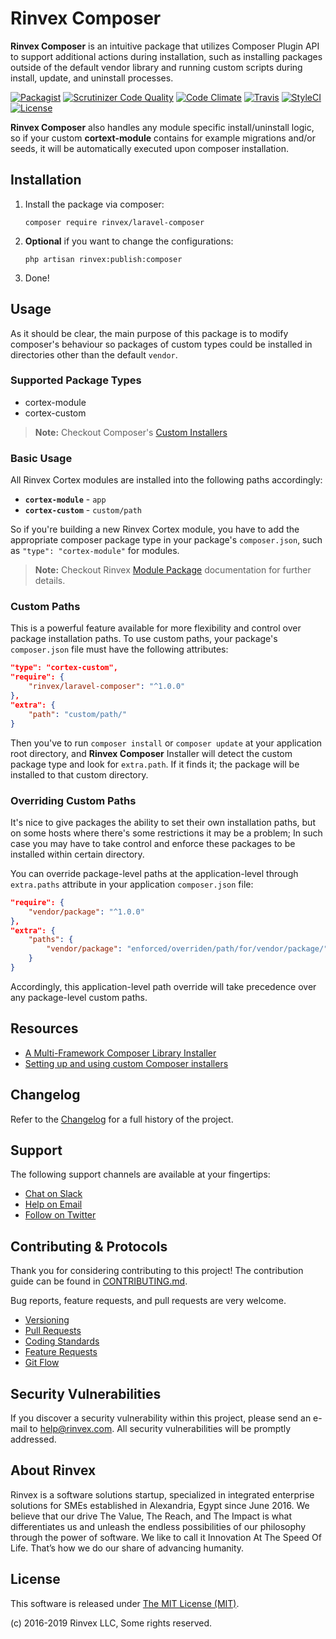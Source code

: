 # Rinvex Composer

**Rinvex Composer** is an intuitive package that utilizes Composer Plugin API to support additional actions during installation, such as installing packages outside of the default vendor library and running custom scripts during install, update, and uninstall processes.

[![Packagist](https://img.shields.io/packagist/v/rinvex/laravel-composer.svg?label=Packagist&style=flat-square)](https://packagist.org/packages/rinvex/laravel-composer)
[![Scrutinizer Code Quality](https://img.shields.io/scrutinizer/g/rinvex/laravel-composer.svg?label=Scrutinizer&style=flat-square)](https://scrutinizer-ci.com/g/rinvex/laravel-composer/)
[![Code Climate](https://img.shields.io/codeclimate/github/rinvex/laravel-composer.svg?label=CodeClimate&style=flat-square)](https://codeclimate.com/github/rinvex/laravel-composer)
[![Travis](https://img.shields.io/travis/rinvex/laravel-composer.svg?label=TravisCI&style=flat-square)](https://travis-ci.org/rinvex/laravel-composer)
[![StyleCI](https://styleci.io/repos/77618130/shield)](https://styleci.io/repos/77618130)
[![License](https://img.shields.io/packagist/l/rinvex/laravel-composer.svg?label=License&style=flat-square)](https://github.com/rinvex/laravel-composer/blob/develop/LICENSE)

**Rinvex Composer** also handles any module specific install/uninstall logic, so if your custom **cortext-module** contains for example migrations and/or seeds, it will be automatically executed upon composer installation.


## Installation

1. Install the package via composer:
    ```shell
    composer require rinvex/laravel-composer
    ```

2. **Optional** if you want to change the configurations:
    ```shell
    php artisan rinvex:publish:composer
    ```

3. Done!


## Usage

As it should be clear, the main purpose of this package is to modify composer's behaviour so packages of custom types could be installed in directories other than the default `vendor`.

### Supported Package Types

- cortex-module
- cortex-custom

> **Note:** Checkout Composer's [Custom Installers](https://github.com/composer/composer/blob/master/doc/articles/custom-installers.md)

### Basic Usage

All Rinvex Cortex modules are installed into the following paths accordingly:

- **`cortex-module`** - `app`
- **`cortex-custom`** - `custom/path`

So if you're building a new Rinvex Cortex module, you have to add the appropriate composer package type in your package's `composer.json`, such as `"type": "cortex-module"` for modules.

> **Note:** Checkout Rinvex [Module Package](https://github.com/rinvex/module) documentation for further details.

### Custom Paths

This is a powerful feature available for more flexibility and control over package installation paths. To use custom paths, your package's `composer.json` file must have the following attributes:
```json
"type": "cortex-custom",
"require": {
    "rinvex/laravel-composer": "^1.0.0"
},
"extra": {
    "path": "custom/path/"
}
```
Then you've to run `composer install` or `composer update` at your application root directory, and **Rinvex Composer** Installer will detect the custom package type and look for `extra.path`. If it finds it; the package will be installed to that custom directory.

### Overriding Custom Paths

It's nice to give packages the ability to set their own installation paths, but on some hosts where there's some restrictions it may be a problem; In such case you may have to take control and enforce these packages to be installed within certain directory.

You can override package-level paths at the application-level through `extra.paths` attribute in your application `composer.json` file:
```json
"require": {
    "vendor/package": "^1.0.0"
},
"extra": {
    "paths": {
        "vendor/package": "enforced/overriden/path/for/vendor/package/"
    }
}
```

Accordingly, this application-level path override will take precedence over any package-level custom paths.


## Resources

- [A Multi-Framework Composer Library Installer](https://github.com/composer/installers)
- [Setting up and using custom Composer installers](https://github.com/composer/composer/blob/master/doc/articles/custom-installers.md)


## Changelog

Refer to the [Changelog](CHANGELOG.md) for a full history of the project.


## Support

The following support channels are available at your fingertips:

- [Chat on Slack](http://chat.rinvex.com)
- [Help on Email](mailto:help@rinvex.com)
- [Follow on Twitter](https://twitter.com/rinvex)


## Contributing & Protocols

Thank you for considering contributing to this project! The contribution guide can be found in [CONTRIBUTING.md](CONTRIBUTING.md).

Bug reports, feature requests, and pull requests are very welcome.

- [Versioning](CONTRIBUTING.md#versioning)
- [Pull Requests](CONTRIBUTING.md#pull-requests)
- [Coding Standards](CONTRIBUTING.md#coding-standards)
- [Feature Requests](CONTRIBUTING.md#feature-requests)
- [Git Flow](CONTRIBUTING.md#git-flow)


## Security Vulnerabilities

If you discover a security vulnerability within this project, please send an e-mail to [help@rinvex.com](help@rinvex.com). All security vulnerabilities will be promptly addressed.


## About Rinvex

Rinvex is a software solutions startup, specialized in integrated enterprise solutions for SMEs established in Alexandria, Egypt since June 2016. We believe that our drive The Value, The Reach, and The Impact is what differentiates us and unleash the endless possibilities of our philosophy through the power of software. We like to call it Innovation At The Speed Of Life. That’s how we do our share of advancing humanity.


## License

This software is released under [The MIT License (MIT)](LICENSE).

(c) 2016-2019 Rinvex LLC, Some rights reserved.

